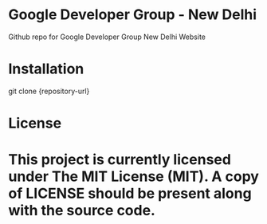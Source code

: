 Google Developer Group - New Delhi 
===============

Github repo for Google Developer Group New Delhi Website

<h1>Installation</h1>
git clone {repository-url}

<h1>License<h1>
This project is currently licensed under The MIT License (MIT). A copy of LICENSE should be present along with the source code.

